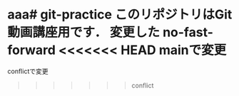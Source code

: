 aaa# git-practice
このリポジトリはGit動画講座用です．
変更した
no-fast-forward
<<<<<<< HEAD
mainで変更
=======
conflictで変更
>>>>>>> conflict
